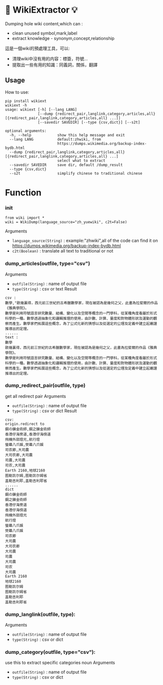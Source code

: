 #  📂 WikiExtractor 💡

Dumping hole wiki content,which can : 
- clean unused symbol,mark,label
- extract knowledge - synonym,concept,relationship

這是一個wiki的預處理工具，可以:
- 清理wiki中沒有用的内容：標簽，符號...
- 提取出一些有用的知識：同義詞，關係，翻譯

## Usage

How to use:  
```
pip install wikiext
wikiext -h
usage: wikiext [-h] [--lang LANG]
               [--dump {redirect_pair,langlink,category,articles,all} [{redirect_pair,langlink,category,articles,all} ...]]
               [--savedir SAVEDIR] [--type {csv,dict}] [--s2t]

optional arguments:
  -h, --help            show this help message and exit
  --lang LANG           default:zhwiki, from
                        https://dumps.wikimedia.org/backup-index-bydb.html
  --dump {redirect_pair,langlink,category,articles,all} [{redirect_pair,langlink,category,articles,all} ...]
                        select what to extract
  --savedir SAVEDIR     save dir, default /dump_result
  --type {csv,dict}
  --s2t                 simplify chinese to traditional chinese

```


# Function

### init
```
from wiki import *
wiki = WikiDump(language_source="zh_yuewiki", c2t=False)
```
Arguments    
- `language_source(String)` : example:"zhwiki",all of the code can find it on https://dumps.wikimedia.org/backup-index-bydb.html      
- `c2t(Boolean)` : translate all text to traditional or not


### dump_articles(outfile, type="csv")
Arguments    
- `outfile(String)` : name of output file   
- `type(String)` : csv or text
Result  
```
csv : 
數學,"歐幾裏得，西元前三世紀的古希臘數學家，現在被認為是幾何之父，此畫為拉斐爾的作品《雅典學院》。
數學是利用符號語言研究數量、結構、變化以及空間等概念的一門學科，從某種角度看屬於形式科學的一種。數學透過抽象化和邏輯推理的使用，由計數、計算、量度和對物體形狀及運動的觀察而產生。數學家們拓展這些概念，為了公式化新的猜想以及從選定的公理及定義中建立起嚴謹推導出的定理。
......
text :
數學
歐幾裏得，西元前三世紀的古希臘數學家，現在被認為是幾何之父，此畫為拉斐爾的作品《雅典學院》。
數學是利用符號語言研究數量、結構、變化以及空間等概念的一門學科，從某種角度看屬於形式科學的一種。數學透過抽象化和邏輯推理的使用，由計數、計算、量度和對物體形狀及運動的觀察而產生。數學家們拓展這些概念，為了公式化新的猜想以及從選定的公理及定義中建立起嚴謹推導出的定理。

```

### dump_redirect_pair(outfile, type)
get all redirect pair
Arguments    
- `outfile(String)` : name of output file   
- `type(String)` : csv or dict
Result  
```
csv:
origin.redirect to
鋼の錬金術師,鋼之鍊金術師
香港仔海旁道,香港仔海傍道
飛機外部燈光,航行燈
螢幕八爪娛,熒幕八爪娛
司农卿,大司農
大司农卿,大司農
司農,大司農
司农,大司農
Earth 2160,地球2160
图勒凯尔姆,图勒凯尔姆省
盖勒吉利耶,盖勒吉利耶省
......
dict
鋼の錬金術師
鋼之鍊金術師
香港仔海旁道
香港仔海傍道
飛機外部燈光
航行燈
螢幕八爪娛
熒幕八爪娛
司农卿
大司農
大司农卿
大司農
司農
大司農
司农
大司農
Earth 2160
地球2160
图勒凯尔姆
图勒凯尔姆省
盖勒吉利耶
盖勒吉利耶省
```

###  dump_langlink(outfile, type):  
Arguments    
- `outfile(String)` : name of output file    
- `type(String)` : csv or dict


### dump_category(outfile, type="csv"):  
use this to extract specific categories noun
Arguments  
- `outfile(String)` : name of output file    
- `type(String)` : csv or dict
